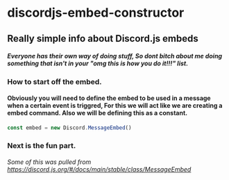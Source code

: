 # discordjs-embed-constructor

## Really simple info about Discord.js embeds

##### Everyone has their own way of doing stuff, So dont bitch about me doing something that isn't in your "omg this is how you do it!!!" list.


### How to start off the embed.

#### Obviously you will need to define the embed to be used in a message when a certain event is triggred, For this we will act like we are creating a embed command. Also we will be defining this as a constant.

```javascript
const embed = new Discord.MessageEmbed()
```

### Next is the fun part.
###### Some of this was pulled from https://discord.js.org/#/docs/main/stable/class/MessageEmbed
